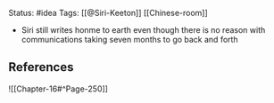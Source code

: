 Status: #idea
Tags: [[@Siri-Keeton]] [[Chinese-room]]

* Siri still writes honme to earth even though there is no reason with communications taking seven months to go back and forth

## References

![[Chapter-16#^Page-250]]